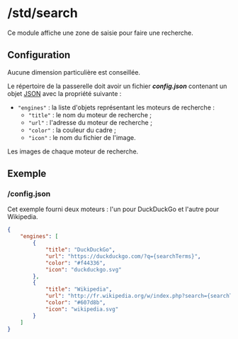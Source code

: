 # /std/search

Ce module affiche une zone de saisie pour faire une recherche.

## Configuration

Aucune dimension particulière est conseillée.

Le répertoire de la passerelle doit avoir un fichier ***config.json***
contenant un objet [JSON](http://www.json.org "JavaScript Object Notation")
avec la propriété suivante :

- `"engines"` : la liste d'objets représentant les moteurs de recherche :
  - `"title"` : le nom du moteur de recherche ;
  - `"url"` : l'adresse du moteur de recherche ;
  - `"color"` : la couleur du cadre ;
  - `"icon"` : le nom du fichier de l'image.

Les images de chaque moteur de recherche.

## Exemple

### /config.json

Cet exemple fourni deux moteurs : l'un pour DuckDuckGo et l'autre pour
Wikipedia.

```JSON
{
    "engines": [
        {
            "title": "DuckDuckGo",
            "url": "https://duckduckgo.com/?q={searchTerms}",
            "color": "#f44336",
            "icon": "duckduckgo.svg"
        },
        {
            "title": "Wikipedia",
            "url": "http://fr.wikipedia.org/w/index.php?search={searchTerms}",
            "color": "#607d8b",
            "icon": "wikipedia.svg"
        }
    ]
}
```
